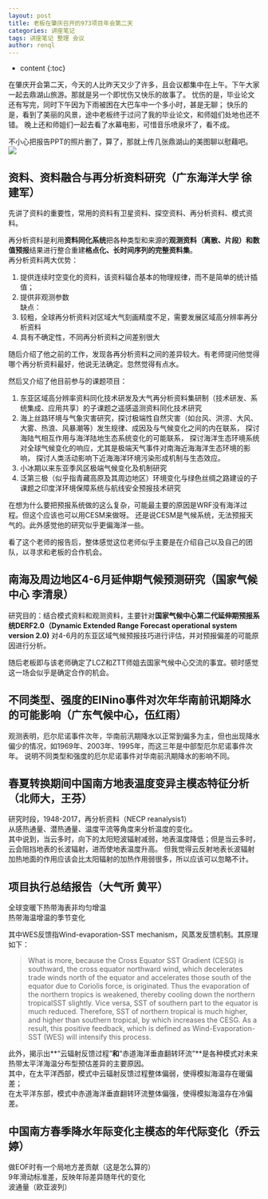 ```yaml
---
layout: post
title: 老板在肇庆召开的973项目年会第二天
categories: 讲座笔记
tags: 讲座笔记 整理 会议
author: renql
---
```


* content
{:toc}

在肇庆开会第二天，今天的人比昨天又少了许多，且会议都集中在上午。下午大家一起去鼎湖山旅游。那就是另一个即忧伤又快乐的故事了。
忧伤的是，毕业论文还有写完，同时下午因为下雨被困在大巴车中一个多小时，甚是无聊；
快乐的是，看到了美丽的风景，途中老板终于过问了我的毕业论文，和师姐们处地也还不错。
晚上还和师姐们一起去看了水幕电影，可惜音乐喷泉坏了，看不成。

不小心把报告PPT的照片删了，算了，那就上传几张鼎湖山的美图聊以慰藉吧。
![](http://wx1.sinaimg.cn/mw690/006fa9Xlgy1fr5db3kewwj32bc334nph.jpg)




## 资料、资料融合与再分析资料研究（广东海洋大学 徐建军） ##
先讲了资料的重要性，常用的资料有卫星资料、探空资料、再分析资料、模式资料。  

再分析资料是利用**资料同化系统**把各种类型和来源的**观测资料（离散、片段）**和**数值预报**结果进行整合重建**格点化、长时间序列的完整资料集**。    
再分析资料两大优势：   
1. 提供连续时空变化的资料，该资料辐合基本的物理规律，而不是简单的统计插值；    
2. 提供非观测参数     
缺点：   
1. 较粗，全球再分析资料对区域大气刻画精度不足，需要发展区域高分辨率再分析资料   
2. 具有不确定性，不同再分析资料之间差别很大

随后介绍了他之前的工作，发现各再分析资料之间的差异较大。有老师提问他觉得哪个再分析资料最好，他说无法确定。忽然觉得有点水。

然后又介绍了他目前参与的课题项目：   
1. 东亚区域高分辨率资料同化技术研发及大气再分析资料集研制（技术研发、系统集成、应用共享）的子课题之遥感遥测资料同化技术研究    
2. 海上丝路环境与气象灾害研究，探讨极端性自然灾害（如台风、洪涝、大风、大雾、热浪、风暴潮等）发生规律、成因及与气候变化之间的内在联系，
探讨海陆气相互作用与海洋陆地生态系统变化的可能联系，
探讨海洋生态环境系统对全球气候变化的响应，尤其是极端天气事件对南海近海海洋生态环境的影响，
探讨人类活动影响下近海海洋环境污染形成机制与生态效应。   
3. 小冰期以来东亚季风区极端气候变化及机制研究     
4. 泛第三极（似乎指青藏高原及其周边地区）环境变化与绿色丝绸之路建设的子课题之印度洋环境保障系统与航线安全预报技术研究

在想为什么要把预报系统做的这么复杂，可能最主要的原因是WRF没有海洋过程。但这个应该也可以用CESM来做呀。
还是说CESM是气候系统，无法预报天气的。此外感觉他的研究似乎更偏海洋一些。

看了这个老师的报告后，整体感觉这位老师似乎主要是在介绍自己以及自己的团队，以寻求和老板的合作机会。

## 南海及周边地区4-6月延伸期气候预测研究（国家气候中心 李清泉） ##
研究目的：结合模式资料和观测资料，主要针对**国家气候中心第二代延伸期预报系统DERF2.0（Dynamic Extended Range Forecast operational system version 2.0)**
对4-6月的东亚区域气候预报技巧进行评估，并对预报偏差的可能原因进行分析。

随后老板即与该老师确定了LCZ和ZTT师姐去国家气候中心交流的事宜。顿时感觉这一场会似乎是确定合作的机会。

## 不同类型、强度的EINino事件对次年华南前讯期降水的可能影响（广东气候中心，伍红雨） ##
观测表明，厄尔尼诺事件次年，华南前汛期降水以正常到偏多为主，但也出现降水偏少的情况，如1969年、2003年、1995年，而这三年是中部型厄尔尼诺事件次年。
说明不同类型和强度的厄尔尼诺事件对华南前汛期降水的影响不同。    

## 春夏转换期间中国南方地表温度变异主模态特征分析（北师大，王芬） ##
研究时段，1948-2017，再分析资料（NECP reanalysis1）    
从感热通量、潜热通量、温度平流等角度来分析温度的变化。     
其中说到，当云多时，向下的太阳短波辐射减弱，地表温度降低；但是当云多时，云会阻挡地表的长波辐射，进而使地表温度升高。
但我觉得云反射地表长波辐射加热地面的作用应该会比太阳辐射的加热作用弱很多，所以应该可以忽略不计。

## 项目执行总结报告（大气所 黄平） ##
全球变暖下热带海表非均匀增温   
热带海温增温的季节变化    
   
其中WES反馈指Wind-evaporation-SST mechanism，风蒸发反馈机制。其原理如下：     
> What is more, because the Cross Equator SST Gradient (CESG) is southward, the cross equator northward wind, 
which decelerates trade winds north of the equator and accelerates those south of the equator due to Coriolis force, is originated. 
Thus the evaporation of the northern tropics is weakened, thereby cooling down the northern tropicalSST slightly. 
Vice versa, SST of southern part to the equator is much reduced. 
Therefore, SST of northern tropical is much higher, and higher than southern tropical, by which increases the CESG. 
As a result, this positive feedback, which is defined as Wind-Evaporation-SST (WES) will intensify this process.

此外，揭示出**“云辐射反馈过程”**和**“赤道海洋垂直翻转环流”**是各种模式对未来热带太平洋海温分布型预估差异的主要原因。   
其中，在太平洋西部，模式中云辐射反馈过程整体偏弱，使得模拟海温存在暖偏差；     
在太平洋东部，模式中赤道海洋垂直翻转环流整体偏强，使得模拟海温存在冷偏差。  

## 中国南方春季降水年际变化主模态的年代际变化（乔云婷） ##
做EOF时有一个局地方差贡献（这是怎么算的）    
9年滑动标准差，反映年际差异随年代的变化    
波通量（欧亚波列）
